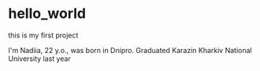 # hello_world
this is my first project

I'm Nadiia, 22 y.o., was born in Dnipro. Graduated Karazin Kharkiv National University last year
